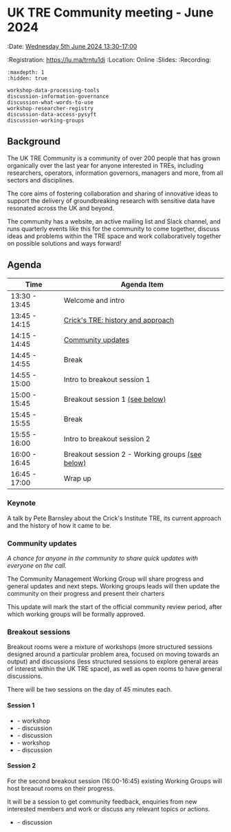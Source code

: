 # UK TRE Community meeting - June 2024

:Date: [Wednesday 5th June 2024 13:30-17:00](https://arewemeetingyet.com/London/2024-06-05/13:30/UK%20TRE%20Community%20meeting)

:Registration: https://lu.ma/trntu1di
:Location: Online
:Slides:
:Recording:

```{toctree}
:maxdepth: 1
:hidden: true

workshop-data-processing-tools
discussion-information-governance
discussion-what-words-to-use
workshop-researcher-registry
discussion-data-access-pysyft
discussion-working-groups
```

## Background

​The UK TRE Community is a community of over 200 people that has grown organically over the last year for anyone interested in TREs, including researchers, operators, information governors, managers and more, from all sectors and disciplines.

​The core aims of fostering collaboration and sharing of innovative ideas to support the delivery of groundbreaking research with sensitive data have resonated across the UK and beyond.

​The community has a website, an active mailing list and Slack channel, and runs quarterly events like this for the community to come together, discuss ideas and problems within the TRE space and work collaboratively together on possible solutions and ways forward!

## Agenda

| Time          | Agenda Item                                                   |
| ------------- | ------------------------------------------------------------- |
| 13:30 - 13:45 | Welcome and intro                                             |
| 13:45 - 14:15 | [Crick's TRE: history and approach](#keynote)                 |
| 14:15 - 14:45 | [Community updates](#community-updates)                       |
| 14:45 - 14:55 | Break                                                         |
| 14:55 - 15:00 | Intro to breakout session 1                                   |
| 15:00 - 15:45 | Breakout session 1 [(see below)](#session-1)                  |
| 15:45 - 15:55 | Break                                                         |
| 15:55 - 16:00 | Intro to breakout session 2                                   |
| 16:00 - 16:45 | Breakout session 2 - Working groups [(see below)](#session-2) |
| 16:45 - 17:00 | Wrap up                                                       |

### Keynote

A talk by Pete Barnsley about the Crick's Institute TRE, its current approach and the history of how it came to be.

### Community updates

_A chance for anyone in the community to share quick updates with everyone on the call._

The Community Management Working Group will share progress and general updates and next steps.
Working groups leads will then update the community on their progress and present their charters

This update will mark the start of the official community review period, after which working groups will be formally approved.

### Breakout sessions

Breakout rooms were a mixture of workshops (more structured sessions designed around a particular problem area, focused on moving towards an output) and discussions (less structured sessions to explore general areas of interest within the UK TRE space), as well as open rooms to have general discussions.

There will be two sessions on the day of 45 minutes each.

#### Session 1

- [](./workshop-data-processing-tools.md) - workshop
- [](./discussion-information-governance.md) - discussion
- [](./discussion-what-words-to-use.md) - discussion
- [](./workshop-researcher-registry.md) - workshop
- [](./discussion-data-access-pysyft.md) - discussion

#### Session 2

For the second breakout session (16:00-16:45) existing Working Groups will host breaout rooms on their progress.

It will be a session to get community feedback, enquiries from new interested members and work or discuss any relevant topics or actions.

- [](./discussion-working-groups.md) - discussion
